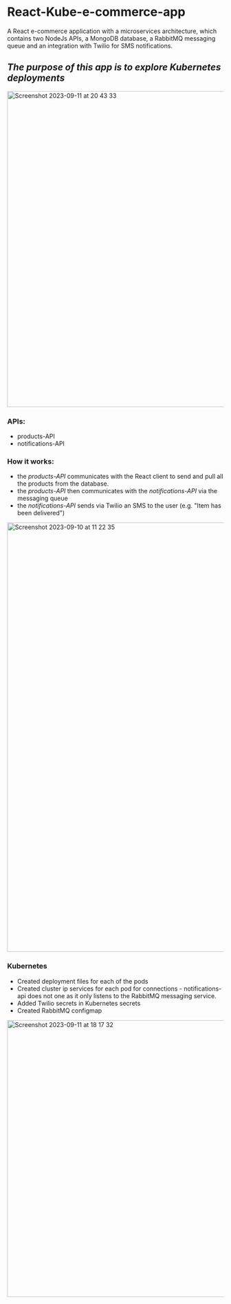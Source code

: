 # React-Kube-e-commerce-app
A React e-commerce application with a microservices architecture, which contains two NodeJs APIs, a MongoDB database, a RabbitMQ messaging queue and an integration with Twilio for SMS notifications. 

## _The purpose of this app is to explore Kubernetes deployments_

<img width="734" alt="Screenshot 2023-09-11 at 20 43 33" src="https://github.com/VladC24/React-Kube-e-commerce-app/assets/36422289/5b6363d3-4a18-4881-a187-b257d8df36ca">

### APIs:
- products-API
- notifications-API

### How it works:
- the _products-API_ communicates with the React client to send and pull all the products from the database.
- the _products-API_ then communicates with the _notifications-API_ via the messaging queue
- the _notifications-API_ sends via Twilio an SMS to the user (e.g. "Item has been delivered")


<img width="997" alt="Screenshot 2023-09-10 at 11 22 35" src="https://github.com/VladC24/React-Kube-e-commerce-app/assets/36422289/304807f2-2cac-400d-a897-54b82ff7b8b1">

### Kubernetes
- Created deployment files for each of the pods
- Created cluster ip services for each pod for connections - notifications-api does not one as it only listens to the RabbitMQ messaging service.
- Added Twilio secrets in Kubernetes secrets
- Created RabbitMQ configmap

<img width="643" alt="Screenshot 2023-09-11 at 18 17 32" src="https://github.com/VladC24/React-Kube-e-commerce-app/assets/36422289/4153978f-ec2b-4c3d-a402-7fb9d5ec3271">

